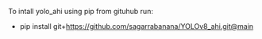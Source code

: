 To intall yolo_ahi using pip from gituhub run:
  - pip install git+https://github.com/sagarrabanana/YOLOv8_ahi.git@main
